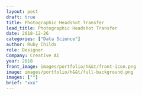 ```yaml
---
layout: post
draft: true
title: Photographic Headshot Transfer
lead_title: Photographic Headshot Transfer
date: 2018-12-26
categories: ["Data Science"]
author: Ruby Childs
role: Designer
Company: Creative AI
year: 2018
front_image: images/portfolio/h&&t/front-icon.png
image: images/portfolio/h&&t/full-background.png
images: [""]
brief: "xxx"
---
```

